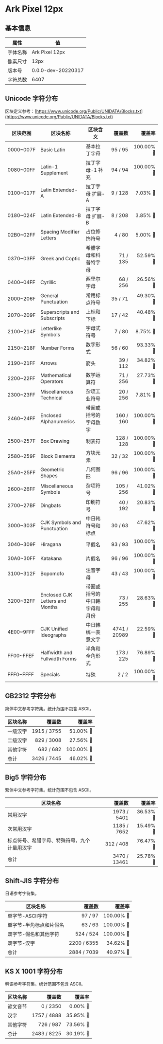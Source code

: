 # Ark Pixel 12px

## 基本信息

| 属性 | 值 |
|---|---|
| 字体名称 | Ark Pixel 12px |
| 像素尺寸 | 12px |
| 版本号 | 0.0.0-dev-20220317 |
| 字符总数 | 6407 |

## Unicode 字符分布

区块定义参考：[https://www.unicode.org/Public/UNIDATA/Blocks.txt](https://www.unicode.org/Public/UNIDATA/Blocks.txt)

| 区块范围 | 区块名称 | 区块含义 | 覆盖数 | 覆盖率 |
|---|---|---|---:|---:|
| 0000~007F | Basic Latin | 基本拉丁字母 | 95 / 95 | 100.00% 🚩 |
| 0080~00FF | Latin-1 Supplement | 拉丁字母-1 补充 | 94 / 94 | 100.00% 🚩 |
| 0100~017F | Latin Extended-A | 拉丁字母 扩展-A | 9 / 128 | 7.03% 🚧 |
| 0180~024F | Latin Extended-B | 拉丁字母 扩展-B | 8 / 208 | 3.85% 🚧 |
| 02B0~02FF | Spacing Modifier Letters | 占位修饰符号 | 4 / 80 | 5.00% 🚧 |
| 0370~03FF | Greek and Coptic | 希腊字母和科普特字母 | 71 / 135 | 52.59% 🚧 |
| 0400~04FF | Cyrillic | 西里尔字母 | 68 / 256 | 26.56% 🚧 |
| 2000~206F | General Punctuation | 常用标点符号 | 35 / 71 | 49.30% 🚧 |
| 2070~209F | Superscripts and Subscripts | 上标和下标 | 17 / 42 | 40.48% 🚧 |
| 2100~214F | Letterlike Symbols | 字母式符号 | 7 / 80 | 8.75% 🚧 |
| 2150~218F | Number Forms | 数字形式 | 56 / 60 | 93.33% 🚧 |
| 2190~21FF | Arrows | 箭头 | 39 / 112 | 34.82% 🚧 |
| 2200~22FF | Mathematical Operators | 数学运算符 | 71 / 256 | 27.73% 🚧 |
| 2300~23FF | Miscellaneous Technical | 杂项工业符号 | 20 / 256 | 7.81% 🚧 |
| 2460~24FF | Enclosed Alphanumerics | 带圈或括号的字母数字 | 160 / 160 | 100.00% 🚩 |
| 2500~257F | Box Drawing | 制表符 | 128 / 128 | 100.00% 🚩 |
| 2580~259F | Block Elements | 方块元素 | 32 / 32 | 100.00% 🚩 |
| 25A0~25FF | Geometric Shapes | 几何图形 | 96 / 96 | 100.00% 🚩 |
| 2600~26FF | Miscellaneous Symbols | 杂项符号 | 105 / 256 | 41.02% 🚧 |
| 2700~27BF | Dingbats | 印刷符号 | 40 / 192 | 20.83% 🚧 |
| 3000~303F | CJK Symbols and Punctuation | 中日韩符号和标点 | 30 / 63 | 47.62% 🚧 |
| 3040~309F | Hiragana | 平假名 | 93 / 93 | 100.00% 🚩 |
| 30A0~30FF | Katakana | 片假名 | 96 / 96 | 100.00% 🚩 |
| 3100~312F | Bopomofo | 注音字母 | 43 / 43 | 100.00% 🚩 |
| 3200~32FF | Enclosed CJK Letters and Months | 带圈或括号的中日韩字母和月份 | 73 / 255 | 28.63% 🚧 |
| 4E00~9FFF | CJK Unified Ideographs | 中日韩统一表意文字 | 4741 / 20989 | 22.59% 🚧 |
| FF00~FFEF | Halfwidth and Fullwidth Forms | 半角和全角形式 | 173 / 225 | 76.89% 🚧 |
| FFF0~FFFF | Specials | 特殊 | 2 / 2 | 100.00% 🚩 |

## GB2312 字符分布

简体中文参考字符集。统计范围不包含 ASCII。

| 区块名称 | 覆盖数 | 覆盖率 |
|---|---:|---:|
| 一级汉字 | 1915 / 3755 | 51.00% 🚧 |
| 二级汉字 | 829 / 3008 | 27.56% 🚧 |
| 其他字符 | 682 / 682 | 100.00% 🚩 |
| 总计 | 3426 / 7445 | 46.02% 🚧 |

## Big5 字符分布

繁体中文参考字符集。统计范围不包含 ASCII。

| 区块名称 | 覆盖数 | 覆盖率 |
|---|---:|---:|
| 常用汉字 | 1973 / 5401 | 36.53% 🚧 |
| 次常用汉字 | 1185 / 7652 | 15.49% 🚧 |
| 标点符号、希腊字母、特殊符号，九个计量用汉字 | 312 / 408 | 76.47% 🚧 |
| 总计 | 3470 / 13461 | 25.78% 🚧 |

## Shift-JIS 字符分布

日语参考字符集。

| 区块名称 | 覆盖数 | 覆盖率 |
|---|---:|---:|
| 单字节-ASCII字符 | 97 / 97 | 100.00% 🚩 |
| 单字节-半角标点和片假名 | 63 / 63 | 100.00% 🚩 |
| 双字节-假名和其他字符 | 524 / 524 | 100.00% 🚩 |
| 双字节-汉字 | 2200 / 6355 | 34.62% 🚧 |
| 总计 | 2884 / 7039 | 40.97% 🚧 |

## KS X 1001 字符分布

韩语参考字符集。统计范围不包含 ASCII。

| 区块名称 | 覆盖数 | 覆盖率 |
|---|---:|---:|
| 谚文音节 | 0 / 2350 | 0.00% 🚧 |
| 汉字 | 1757 / 4888 | 35.95% 🚧 |
| 其他字符 | 726 / 987 | 73.56% 🚧 |
| 总计 | 2483 / 8225 | 30.19% 🚧 |
